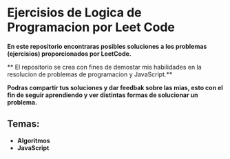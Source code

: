 # Ejercisios de Logica de Programacion por Leet Code

**En este repositorio encontraras posibles soluciones a los problemas (ejercisios) proporcionados por LeetCode.**

** El repositorio se crea con fines de demostar mis habilidades en la resolucion de problemas de programacion y JavaScript.**

**Podras compartir tus soluciones y dar feedbak sobre las mias, esto con el fin de seguir aprendiendo y ver distintas formas de solucionar un problema.**

## Temas:
- **Algoritmos**
- **JavaScript**